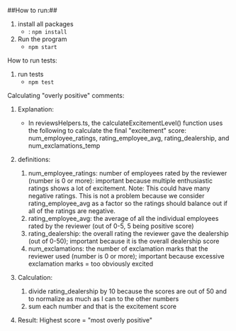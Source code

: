 ##How to run:##

1. install all packages
    - : `npm install`
2. Run the program
    - `npm start`

How to run tests:

1. run tests
    - `npm test`

Calculating "overly positive" comments:

1. Explanation:

    - In reviewsHelpers.ts, the calculateExcitementLevel() function uses the following to calculate the final "excitement" score: num_employee_ratings, rating_employee_avg, rating_dealership, and num_exclamations_temp

2. definitions:
    1. num_employee_ratings: number of employees rated by the reviewer (number is 0 or more): important because multiple enthusiastic ratings shows a lot of excitement. Note: This could have many negative ratings. This is not a problem because we consider rating_employee_avg as a factor so the ratings should balance out if all of the ratings are negative.
    2. rating_employee_avg: the average of all the individual employees rated by the reviewer (out of 0-5, 5 being positive score)
    3. rating_dealership: the overall rating the reviewer gave the dealership (out of 0-50); important because it is the overall dealership score
    4. num_exclamations: the number of exclamation marks that the reviewer used (number is 0 or more); important because excessive exclamation marks = too obviously excited
3. Calculation:
    1. divide rating_dealership by 10 because the scores are out of 50 and to normalize as much as I can to the other numbers
    2. sum each number and that is the excitement score
4. Result:
   Highest score = "most overly positive"
